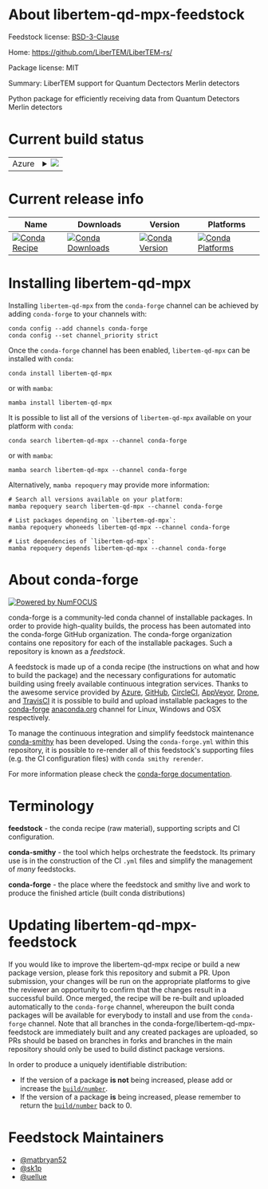 About libertem-qd-mpx-feedstock
===============================

Feedstock license: [BSD-3-Clause](https://github.com/conda-forge/libertem-qd-mpx-feedstock/blob/main/LICENSE.txt)

Home: https://github.com/LiberTEM/LiberTEM-rs/

Package license: MIT

Summary: LiberTEM support for Quantum Dectectors Merlin detectors

Python package for efficiently receiving data
from Quantum Detectors Merlin detectors


Current build status
====================


<table>
    
  <tr>
    <td>Azure</td>
    <td>
      <details>
        <summary>
          <a href="https://dev.azure.com/conda-forge/feedstock-builds/_build/latest?definitionId=23413&branchName=main">
            <img src="https://dev.azure.com/conda-forge/feedstock-builds/_apis/build/status/libertem-qd-mpx-feedstock?branchName=main">
          </a>
        </summary>
        <table>
          <thead><tr><th>Variant</th><th>Status</th></tr></thead>
          <tbody><tr>
              <td>linux_64_numpy1.22python3.10.____cpython</td>
              <td>
                <a href="https://dev.azure.com/conda-forge/feedstock-builds/_build/latest?definitionId=23413&branchName=main">
                  <img src="https://dev.azure.com/conda-forge/feedstock-builds/_apis/build/status/libertem-qd-mpx-feedstock?branchName=main&jobName=linux&configuration=linux%20linux_64_numpy1.22python3.10.____cpython" alt="variant">
                </a>
              </td>
            </tr><tr>
              <td>linux_64_numpy1.22python3.9.____cpython</td>
              <td>
                <a href="https://dev.azure.com/conda-forge/feedstock-builds/_build/latest?definitionId=23413&branchName=main">
                  <img src="https://dev.azure.com/conda-forge/feedstock-builds/_apis/build/status/libertem-qd-mpx-feedstock?branchName=main&jobName=linux&configuration=linux%20linux_64_numpy1.22python3.9.____cpython" alt="variant">
                </a>
              </td>
            </tr><tr>
              <td>linux_64_numpy1.23python3.11.____cpython</td>
              <td>
                <a href="https://dev.azure.com/conda-forge/feedstock-builds/_build/latest?definitionId=23413&branchName=main">
                  <img src="https://dev.azure.com/conda-forge/feedstock-builds/_apis/build/status/libertem-qd-mpx-feedstock?branchName=main&jobName=linux&configuration=linux%20linux_64_numpy1.23python3.11.____cpython" alt="variant">
                </a>
              </td>
            </tr><tr>
              <td>linux_64_numpy1.26python3.12.____cpython</td>
              <td>
                <a href="https://dev.azure.com/conda-forge/feedstock-builds/_build/latest?definitionId=23413&branchName=main">
                  <img src="https://dev.azure.com/conda-forge/feedstock-builds/_apis/build/status/libertem-qd-mpx-feedstock?branchName=main&jobName=linux&configuration=linux%20linux_64_numpy1.26python3.12.____cpython" alt="variant">
                </a>
              </td>
            </tr><tr>
              <td>osx_64_numpy1.22python3.10.____cpython</td>
              <td>
                <a href="https://dev.azure.com/conda-forge/feedstock-builds/_build/latest?definitionId=23413&branchName=main">
                  <img src="https://dev.azure.com/conda-forge/feedstock-builds/_apis/build/status/libertem-qd-mpx-feedstock?branchName=main&jobName=osx&configuration=osx%20osx_64_numpy1.22python3.10.____cpython" alt="variant">
                </a>
              </td>
            </tr><tr>
              <td>osx_64_numpy1.22python3.9.____cpython</td>
              <td>
                <a href="https://dev.azure.com/conda-forge/feedstock-builds/_build/latest?definitionId=23413&branchName=main">
                  <img src="https://dev.azure.com/conda-forge/feedstock-builds/_apis/build/status/libertem-qd-mpx-feedstock?branchName=main&jobName=osx&configuration=osx%20osx_64_numpy1.22python3.9.____cpython" alt="variant">
                </a>
              </td>
            </tr><tr>
              <td>osx_64_numpy1.23python3.11.____cpython</td>
              <td>
                <a href="https://dev.azure.com/conda-forge/feedstock-builds/_build/latest?definitionId=23413&branchName=main">
                  <img src="https://dev.azure.com/conda-forge/feedstock-builds/_apis/build/status/libertem-qd-mpx-feedstock?branchName=main&jobName=osx&configuration=osx%20osx_64_numpy1.23python3.11.____cpython" alt="variant">
                </a>
              </td>
            </tr><tr>
              <td>osx_64_numpy1.26python3.12.____cpython</td>
              <td>
                <a href="https://dev.azure.com/conda-forge/feedstock-builds/_build/latest?definitionId=23413&branchName=main">
                  <img src="https://dev.azure.com/conda-forge/feedstock-builds/_apis/build/status/libertem-qd-mpx-feedstock?branchName=main&jobName=osx&configuration=osx%20osx_64_numpy1.26python3.12.____cpython" alt="variant">
                </a>
              </td>
            </tr><tr>
              <td>win_64_numpy1.22python3.10.____cpython</td>
              <td>
                <a href="https://dev.azure.com/conda-forge/feedstock-builds/_build/latest?definitionId=23413&branchName=main">
                  <img src="https://dev.azure.com/conda-forge/feedstock-builds/_apis/build/status/libertem-qd-mpx-feedstock?branchName=main&jobName=win&configuration=win%20win_64_numpy1.22python3.10.____cpython" alt="variant">
                </a>
              </td>
            </tr><tr>
              <td>win_64_numpy1.22python3.9.____cpython</td>
              <td>
                <a href="https://dev.azure.com/conda-forge/feedstock-builds/_build/latest?definitionId=23413&branchName=main">
                  <img src="https://dev.azure.com/conda-forge/feedstock-builds/_apis/build/status/libertem-qd-mpx-feedstock?branchName=main&jobName=win&configuration=win%20win_64_numpy1.22python3.9.____cpython" alt="variant">
                </a>
              </td>
            </tr><tr>
              <td>win_64_numpy1.23python3.11.____cpython</td>
              <td>
                <a href="https://dev.azure.com/conda-forge/feedstock-builds/_build/latest?definitionId=23413&branchName=main">
                  <img src="https://dev.azure.com/conda-forge/feedstock-builds/_apis/build/status/libertem-qd-mpx-feedstock?branchName=main&jobName=win&configuration=win%20win_64_numpy1.23python3.11.____cpython" alt="variant">
                </a>
              </td>
            </tr><tr>
              <td>win_64_numpy1.26python3.12.____cpython</td>
              <td>
                <a href="https://dev.azure.com/conda-forge/feedstock-builds/_build/latest?definitionId=23413&branchName=main">
                  <img src="https://dev.azure.com/conda-forge/feedstock-builds/_apis/build/status/libertem-qd-mpx-feedstock?branchName=main&jobName=win&configuration=win%20win_64_numpy1.26python3.12.____cpython" alt="variant">
                </a>
              </td>
            </tr>
          </tbody>
        </table>
      </details>
    </td>
  </tr>
</table>

Current release info
====================

| Name | Downloads | Version | Platforms |
| --- | --- | --- | --- |
| [![Conda Recipe](https://img.shields.io/badge/recipe-libertem--qd--mpx-green.svg)](https://anaconda.org/conda-forge/libertem-qd-mpx) | [![Conda Downloads](https://img.shields.io/conda/dn/conda-forge/libertem-qd-mpx.svg)](https://anaconda.org/conda-forge/libertem-qd-mpx) | [![Conda Version](https://img.shields.io/conda/vn/conda-forge/libertem-qd-mpx.svg)](https://anaconda.org/conda-forge/libertem-qd-mpx) | [![Conda Platforms](https://img.shields.io/conda/pn/conda-forge/libertem-qd-mpx.svg)](https://anaconda.org/conda-forge/libertem-qd-mpx) |

Installing libertem-qd-mpx
==========================

Installing `libertem-qd-mpx` from the `conda-forge` channel can be achieved by adding `conda-forge` to your channels with:

```
conda config --add channels conda-forge
conda config --set channel_priority strict
```

Once the `conda-forge` channel has been enabled, `libertem-qd-mpx` can be installed with `conda`:

```
conda install libertem-qd-mpx
```

or with `mamba`:

```
mamba install libertem-qd-mpx
```

It is possible to list all of the versions of `libertem-qd-mpx` available on your platform with `conda`:

```
conda search libertem-qd-mpx --channel conda-forge
```

or with `mamba`:

```
mamba search libertem-qd-mpx --channel conda-forge
```

Alternatively, `mamba repoquery` may provide more information:

```
# Search all versions available on your platform:
mamba repoquery search libertem-qd-mpx --channel conda-forge

# List packages depending on `libertem-qd-mpx`:
mamba repoquery whoneeds libertem-qd-mpx --channel conda-forge

# List dependencies of `libertem-qd-mpx`:
mamba repoquery depends libertem-qd-mpx --channel conda-forge
```


About conda-forge
=================

[![Powered by
NumFOCUS](https://img.shields.io/badge/powered%20by-NumFOCUS-orange.svg?style=flat&colorA=E1523D&colorB=007D8A)](https://numfocus.org)

conda-forge is a community-led conda channel of installable packages.
In order to provide high-quality builds, the process has been automated into the
conda-forge GitHub organization. The conda-forge organization contains one repository
for each of the installable packages. Such a repository is known as a *feedstock*.

A feedstock is made up of a conda recipe (the instructions on what and how to build
the package) and the necessary configurations for automatic building using freely
available continuous integration services. Thanks to the awesome service provided by
[Azure](https://azure.microsoft.com/en-us/services/devops/), [GitHub](https://github.com/),
[CircleCI](https://circleci.com/), [AppVeyor](https://www.appveyor.com/),
[Drone](https://cloud.drone.io/welcome), and [TravisCI](https://travis-ci.com/)
it is possible to build and upload installable packages to the
[conda-forge](https://anaconda.org/conda-forge) [anaconda.org](https://anaconda.org/)
channel for Linux, Windows and OSX respectively.

To manage the continuous integration and simplify feedstock maintenance
[conda-smithy](https://github.com/conda-forge/conda-smithy) has been developed.
Using the ``conda-forge.yml`` within this repository, it is possible to re-render all of
this feedstock's supporting files (e.g. the CI configuration files) with ``conda smithy rerender``.

For more information please check the [conda-forge documentation](https://conda-forge.org/docs/).

Terminology
===========

**feedstock** - the conda recipe (raw material), supporting scripts and CI configuration.

**conda-smithy** - the tool which helps orchestrate the feedstock.
                   Its primary use is in the construction of the CI ``.yml`` files
                   and simplify the management of *many* feedstocks.

**conda-forge** - the place where the feedstock and smithy live and work to
                  produce the finished article (built conda distributions)


Updating libertem-qd-mpx-feedstock
==================================

If you would like to improve the libertem-qd-mpx recipe or build a new
package version, please fork this repository and submit a PR. Upon submission,
your changes will be run on the appropriate platforms to give the reviewer an
opportunity to confirm that the changes result in a successful build. Once
merged, the recipe will be re-built and uploaded automatically to the
`conda-forge` channel, whereupon the built conda packages will be available for
everybody to install and use from the `conda-forge` channel.
Note that all branches in the conda-forge/libertem-qd-mpx-feedstock are
immediately built and any created packages are uploaded, so PRs should be based
on branches in forks and branches in the main repository should only be used to
build distinct package versions.

In order to produce a uniquely identifiable distribution:
 * If the version of a package **is not** being increased, please add or increase
   the [``build/number``](https://docs.conda.io/projects/conda-build/en/latest/resources/define-metadata.html#build-number-and-string).
 * If the version of a package **is** being increased, please remember to return
   the [``build/number``](https://docs.conda.io/projects/conda-build/en/latest/resources/define-metadata.html#build-number-and-string)
   back to 0.

Feedstock Maintainers
=====================

* [@matbryan52](https://github.com/matbryan52/)
* [@sk1p](https://github.com/sk1p/)
* [@uellue](https://github.com/uellue/)

